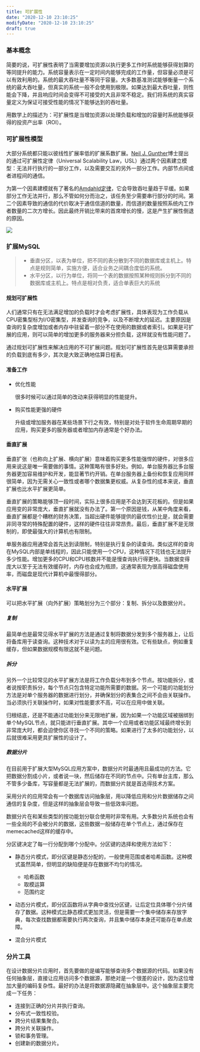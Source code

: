 ```yaml
---
title: 可扩展性
date: "2020-12-10 23:10:25"
modifyDate: "2020-12-10 23:10:25"
draft: true
---
```

### 基本概念

简要的说，可扩展性表明了当需要增加资源以执行更多工作时系统能够获得划算的等同提升的能力。系统容量表示在一定时间内能够完成的工作量，但容量必须是可以有效利用的。系统的最大吞吐量不等同于容量。大多数基准测试能够衡量一个系统的最大吞吐量，但真实的系统一般不会使用到极限。如果达到最大吞吐量，则性能会下降，并且响应时间会变得不可接受的大且非常不稳定。我们将系统的真实容量定义为保证可接受性能的情况下能够达到的吞吐量。

用数学上的描述为：可扩展性是当增加资源以处理负载和增加的容量时系统能够获得的投资产出率（ROI）。

### 可扩展性模型

大部分系统都只能以彼线性扩展率低的扩展系数扩展。[Neil J. Gunther]( https://en.wikipedia.org/wiki/Neil_J._Gunther )博士提出的通过可扩展性定律（Universal Scalability Law，USL）通过两个因素建立模型：无法并行执行的一部分工作，以及需要交互的另外一部分工作。内部节点间或者进程间的通信。

为第一个因素建模就有了著名的[Amdahld定律]( [https://en.wikipedia.org/wiki/Amdahl%27s_law)，它会导致吞吐量趋于平缓。如果部分工作无法并行，那么不管如何分而治之，该任务至少需要串行部分的时间。第二个因素导致的通信的代价取决于通信信道的数量，而信道的数量按照系统内工作者数量的二次方增长。因此最终开销比带来的首席增长的慢，这是产生扩展性倒退的原因。

![](https://i.loli.net/2020/08/27/1UrZMWa8VHSPDIf.jpg)

### 扩展MySQL

> - 垂直分区，以表为单位，把不同的表分散到不同的数据库或主机上。特点是规则简单，实施方便，适合业务之间耦合度低的系统。
> - 水平分区，以行为单位，将同一个表的数据按照某种规则拆分到不同的数据库或主机上。特点是相对负责，适合单表巨大的系统

#### 规划可扩展性

人们通常只有在无法满足增加的负载时才会考虑扩展性，具体表现为工作负载从CPU密集型标为I/O密集型，并发查询的竞争，以及不断增大的延迟。主要原因是查询的复杂度增加或者内存中驻留着一部分不在使用的数据或者索引。如果是可扩展的应用，则可以简单的增加更多的服务器来分担负载，这样就没有性能问题了。

通过规划可扩展性来解决应用的不可扩展问题。规划可扩展性首先是估算需要承担的负载到底有多少，其次是大致正确地估算日程表。

#### 准备工作

- 优化性能

  很多时候可以通过简单的改动来获得明显的性能提升。

- 购买性能更强的硬件

  升级或增加服务器在某些场景下行之有效，特别是对处于软件生命周期早期的应用，购买更多的服务器或者增加内存通常是个好办法。

#### 垂直扩展

垂直扩张（也称向上扩展、横向扩展）意味着购买更多性能强悍的硬件，对很多应用来说这是唯一需要做的事情。这种策略有很多好处。例如，单台服务器比多台服务器更加容易维护和开发，能显著节约开销。在单台服务器上备份和恢复应用同样很简单，因为无需关心一致性或者哪个数据集更权威。从复杂性的成本来说，垂直扩展也比水平扩展更简单。

垂直扩展的策略能够顶一段时间，实际上很多应用是不会达到天花板的。但是如果应用变的非常庞大，垂直扩展就没有办法了。第一个原因是钱，从某中角度来看，垂直扩展都是个糟糕的财务决策，当超出硬件能够提供的最优性价比是，就会需要非同寻常的特殊配置的硬件，这样的硬件往往非常昂贵。最后，垂直扩展不是无限制的，即使最强大的计算机也有限制。

单服务器应用通常会首先达到读限制，特别是执行复杂的读查询。类似这样的查询在MySQL内部是单线程的，因此只能使用一个CPU，这种情况下花钱也无法提升多少性能。增加更多的CPU和CPU核数并不能是慢查询执行得更快。当数据变得庞大以至于无法有效缓存时，内存也会成为瓶颈，这通常表现为很高得磁盘使用率，而磁盘是现代计算机中最慢得部分。

#### 水平扩展

可以把水平扩展（向外扩展）策略划分为三个部分：复制、拆分以及数据分片。

##### 复制

最简单也是最常见得水平扩展的方法是通过复制将数据分发到多个服务器上，让后将备库用于读查询。这种技术对于以读为主的应用很有效。它有些缺点，例如重复缓存，但如果数据规模有限这就不是问题。

##### 拆分

另外一个比较常见的水平扩展方法是将工作负载分布到多个节点。按功能拆分，或者说按职责拆分，每个节点只包含特定功能所需要的数据。另一个可能的功能划分方法是对单个服务器的数据进行划分，并确保划分的表集合之间不会由关联操作。当必须执行关联操作时，如果对性能要求不高，可以在应用中做关联。

归根结底，还是不能通过功能划分来无限地扩展，因为如果一个功能区域被捆绑到单个MySQL节点，就只能进行垂直扩展。其中一个应用或者功能区域最终增长到非常庞大时，都会迫使你区寻找一个不同的策略。如果进行了太多的功能划分，以后就很难采用更具扩展性的设计了。

##### 数据分片

在目前用于扩展大型MySQL应用方案中，数据分片时最通用且最成功的方法。它把数据分割成小片，或者说一块，然后储存在不同的节点中。只有单台主库，那么不管多少备库，写容量都是无法扩展的，而数据分片就是首选得技术方案。

采用分片的应用常会有一个数据库访问抽象层，用以降低应用和分片数据储存之间通信的复杂度，但是这样的抽象层会导致一些低效率问题。

数据分片在和某些类型的按功能划分联合使用时非常有用。大多数分片系统也会有一些全局的不会被分片的数据，这些数据一般储存在单个节点上，通过保存在memecached这样的缓存中。

分区键决定了每一行分配到哪个分配中。分区键的选择和使用方法如下：

- 静态分片模式，即分区键是静态分配的，一般使用范围或者哈希函数。这种模式虽然简单，但明显的缺陷便是存在数据不均匀的情况。
  - 哈希函数
  - 取模运算
  - 范围约定

- 动态分片模式，即分区函数将从字典中查找分区键，让后定位具体哪个分片储存了数据。这种模式比静态模式更加灵活，但是需要一个集中储存来存放字典，每次查找数据都需要执行两次查询，并且集中储存本身还可能存在单点故障。
- 混合分片模式

### 分片工具

在设计数据分片应用时，首先要做的是编写能够查询多个数据源的代码。如果没有任何抽象层，直接让应用访问多个数据源，那绝对是一个很差的设计，因为这位增加大量的编码复杂性。最好的办法是将数据源隐藏在抽象层中。这个抽象层主要完成一下任务：

- 连接到正确的分片并执行查询。
- 分布式一致性校验。
- 跨分片结果集聚合。
- 跨分片关联操作。
- 锁和事务管理。
- 创建新的数据分片。



